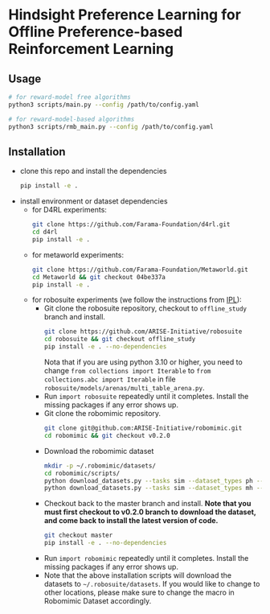 # Hindsight Preference Learning for Offline Preference-based Reinforcement Learning

## Usage
```bash
# for reward-model free algorithms
python3 scripts/main.py --config /path/to/config.yaml

# for reward-model-based algorithms
python3 scripts/rmb_main.py --config /path/to/config.yaml
```


## Installation
+ clone this repo and install the dependencies
  ```bash
  pip install -e .
  ```
+ install environment or dataset dependencies
  + for D4RL experiments:
    ```bash
    git clone https://github.com/Farama-Foundation/d4rl.git
    cd d4rl
    pip install -e .
    ```
  + for metaworld experiments:
    ```bash
    git clone https://github.com/Farama-Foundation/Metaworld.git
    cd Metaworld && git checkout 04be337a
    pip install -e .
    ```
  + for robosuite experiments (we follow the instructions from [IPL](https://github.com/jhejna/inverse-preference-learning?tab=readme-ov-file)):
    + Git clone the robosuite repository, checkout to `offline_study` branch and install.
      ```bash
      git clone https://github.com/ARISE-Initiative/robosuite
      cd robosuite && git checkout offline_study
      pip install -e . --no-dependencies
      ```
      Nota that if you are using python 3.10 or higher, you need to change `from collections import Iterable` to `from collections.abc import Iterable` in file `robosuite/models/arenas/multi_table_arena.py`.
    + Run `import robosuite` repeatedly until it completes. Install the missing packages if any error shows up.
    + Git clone the robomimic repository.
      ```bash
      git clone git@github.com:ARISE-Initiative/robomimic.git
      cd robomimic && git checkout v0.2.0
      ```
    + Download the robomimic dataset
      ```bash
      mkdir -p ~/.robomimic/datasets/
      cd robomimic/scripts/
      python download_datasets.py --tasks sim --dataset_types ph --hdf5_types low_dim --download_dir ~/.robomimic/datasets/
      python download_datasets.py --tasks sim --dataset_types mh --hdf5_types low_dim --download_dir ~/.robomimic/datasets/
      ```
    + Checkout back to the master branch and install. **Note that you must first checkout to v0.2.0 branch to download the dataset, and come back to install the latest version of code.**
      ```bash
      git checkout master
      pip install -e . --no-dependencies
      ```
    + Run `import robomimic` repeatedly until it completes. Install the missing packages if any error shows up.
    + Note that the above installation scripts will download the datasets to `~/.robosuite/datasets`. If you would like to change to other locations, please make sure to change the macro in Robomimic Dataset accordingly.

